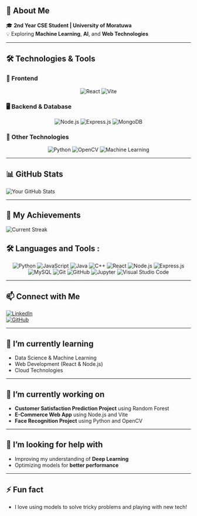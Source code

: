 ## 🚀 About Me  
🎓 **2nd Year CSE Student | University of Moratuwa**  
💡 Exploring **Machine Learning**, **AI**, and **Web Technologies**  

---

## 🛠️ Technologies & Tools 

### 🎨 Frontend
<p align="center">
  <img src="https://img.shields.io/badge/-React-61DAFB?style=for-the-badge&logo=react" alt="React"/>
  <img src="https://img.shields.io/badge/-Vite-646CFF?style=for-the-badge&logo=vite" alt="Vite"/>
</p>

### 🖥️ Backend & Database
<p align="center">
  <img src="https://img.shields.io/badge/-Node.js-339933?style=for-the-badge&logo=node.js" alt="Node.js"/>
  <img src="https://img.shields.io/badge/-Express.js-000000?style=for-the-badge&logo=express" alt="Express.js"/>
  <img src="https://img.shields.io/badge/-MongoDB-47A248?style=for-the-badge&logo=mongodb" alt="MongoDB"/>
</p>

### 🚀 Other Technologies
<p align="center">
  <img src="https://img.shields.io/badge/-Python-3776AB?style=for-the-badge&logo=python" alt="Python"/>
  <img src="https://img.shields.io/badge/-OpenCV-5C3EE8?style=for-the-badge&logo=opencv" alt="OpenCV"/>
  <img src="https://img.shields.io/badge/-Machine%20Learning-102230?style=for-the-badge&logo=pytorch" alt="Machine Learning"/>
</p>

---
## 📊 GitHub Stats  
![Your GitHub Stats](https://github-readme-stats.vercel.app/api?username=navatharshini&show_icons=true&theme=radical)

---

## 🏅 My Achievements  
![Current Streak](https://img.shields.io/badge/Current%20Streak-21%20Days-brightgreen?style=flat-square)

## 🛠️ Languages and Tools :
<p align="center">
  <img src="https://img.shields.io/badge/-Python-3776AB?style=for-the-badge&logo=python" alt="Python"/>
  <img src="https://img.shields.io/badge/-JavaScript-FFD700?style=for-the-badge&logo=javascript" alt="JavaScript"/>
  <img src="https://img.shields.io/badge/-Java-007396?style=for-the-badge&logo=java" alt="Java"/>
  <img src="https://img.shields.io/badge/-C++-00599C?style=for-the-badge&logo=cplusplus" alt="C++"/>
  <img src="https://img.shields.io/badge/-React-61DAFB?style=for-the-badge&logo=react" alt="React"/>
  <img src="https://img.shields.io/badge/-Node.js-339933?style=for-the-badge&logo=node.js" alt="Node.js"/>
  <img src="https://img.shields.io/badge/-Express.js-000000?style=for-the-badge&logo=express" alt="Express.js"/>
  <img src="https://img.shields.io/badge/-MySQL-4479A1?style=for-the-badge&logo=mysql" alt="MySQL"/>
  <img src="https://img.shields.io/badge/-Git-F05032?style=for-the-badge&logo=git" alt="Git"/>
  <img src="https://img.shields.io/badge/-GitHub-333?style=for-the-badge&logo=github" alt="GitHub"/>
  <img src="https://img.shields.io/badge/-Jupyter-F37626?style=for-the-badge&logo=jupyter" alt="Jupyter"/>
  <img src="https://img.shields.io/badge/-Visual%20Studio%20Code-0078D4?style=for-the-badge&logo=visualstudiocode" alt="Visual Studio Code"/>
</p>





---

## 📫 Connect with Me  
[![LinkedIn](https://img.shields.io/badge/-LinkedIn-0077B5?style=flat-square&logo=linkedin)](https://www.linkedin.com/in/navatharshini-balachandran-64b279215?utm_source=share&utm_campaign=share_via&utm_content=profile&utm_medium=android_app)  
[![GitHub](https://img.shields.io/badge/-GitHub-333?style=flat-square&logo=github)](https://github.com/navatharshini)

---

## 🌱 I’m currently learning  
- Data Science & Machine Learning  
- Web Development (React & Node.js)  
- Cloud Technologies

---

## 🔭 I’m currently working on  
- **Customer Satisfaction Prediction Project** using Random Forest  
- **E-Commerce Web App** using Node.js and Vite  
- **Face Recognition Project** using Python and OpenCV  

---

## 🤔 I’m looking for help with  
- Improving my understanding of **Deep Learning**  
- Optimizing models for **better performance**

---

## ⚡ Fun fact  
- I love using models to solve tricky problems and playing with new tech!  
